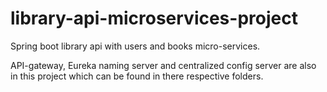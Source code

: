 # library-api-microservices-project
Spring boot library api with users and books micro-services.

API-gateway, Eureka naming server and centralized config server are also in this project which can be found in there respective folders.
